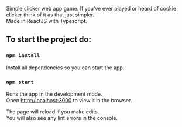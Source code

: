 Simple clicker web app game. If you've ever played or heard of cookie clicker think of it as that just
simpler.\
Made in ReactJS with Typescript.

## To start the project do:

### `npm install`

Install all dependencies so you can start the app.

### `npm start`

Runs the app in the development mode.\
Open [http://localhost:3000](http://localhost:3000) to view it in the browser.

The page will reload if you make edits.\
You will also see any lint errors in the console.
